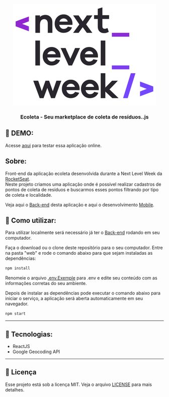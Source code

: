 <p align="center">
  <img  src="./assets/nlw2020.png">
</p>
<h3 align="center"> Ecoleta - Seu marketplace de coleta de resíduos..js </h3>
<p>
<p>

## :pushpin: DEMO:
Acesse [aqui](https://nlw-2020-web.herokuapp.com/) para testar essa aplicação online.

## Sobre:
Front-end da aplicação ecoleta desenvolvida durante a Next Level Week da [RocketSeat](https://rocketseat.com.br/).  
Neste projeto criamos uma aplicação onde é possível realizar cadastros de pontos de coleta de resíduos e buscarmos esses pontos filtrando por tipo de coleta e localidade.  
  
Veja aqui o [Back-end](https://github.com/muriloportugal/nlw-2020-server) desta aplicação e aqui o desenvolvimento [Mobile](https://github.com/muriloportugal/nlw-2020-mobile).  


  
## :checkered_flag: Como utilizar:
Para utilizar localmente será necessário já ter o [Back-end](https://github.com/muriloportugal/nlw-2020-server) rodando em seu computador.  

Faça o download ou o clone deste repositório para o seu computador. Entre na pasta "web" e rode o comando abaixo para que sejam instaladas as dependências:
```bash
npm install
```  
  
Renomeie o arquivo [.env.Exemple](./.env.Exemple) para .env e edite seu conteúdo com as informações corretas do seu ambiente.  

Depois de instalar as dependências pode executar o comando abaixo para iniciar o serviço, a aplicação será aberta automaticamente em seu navegador.
```bash
npm start
```
___
## :robot: Tecnologias:
- ReactJS
- Google Geocoding API

---
## :memo: Licença

Esse projeto está sob a licença MIT. Veja o arquivo [LICENSE](./LICENSE) para mais detalhes.
